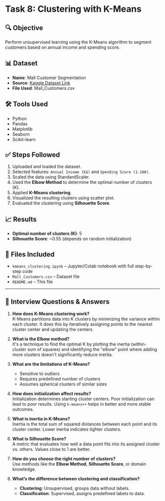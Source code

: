 # Task 8: Clustering with K-Means

## 🔍 Objective
Perform unsupervised learning using the K-Means algorithm to segment customers based on annual income and spending score.

## 📊 Dataset
- **Name**: Mall Customer Segmentation
- **Source**: [Kaggle Dataset Link](https://www.kaggle.com/datasets/vjchoudhary7/customer-segmentation-tutorial-in-python)
- **File Used**: Mall_Customers.csv

## 🛠️ Tools Used
- Python
- Pandas
- Matplotlib
- Seaborn
- Scikit-learn

## ✅ Steps Followed
1. Uploaded and loaded the dataset.
2. Selected features: `Annual Income (k$)` and `Spending Score (1-100)`.
3. Scaled the data using StandardScaler.
4. Used the **Elbow Method** to determine the optimal number of clusters (K).
5. Applied **K-Means clustering**.
6. Visualized the resulting clusters using scatter plot.
7. Evaluated the clustering using **Silhouette Score**.

## 📈 Results
- **Optimal number of clusters (K)**: 5
- **Silhouette Score**: ~0.55 (depends on random initialization)

## 📂 Files Included
- `kmeans_clustering.ipynb` – Jupyter/Colab notebook with full step-by-step code
- `Mall_Customers.csv` – Dataset file
- `README.md` – This file

---

## 💬 Interview Questions & Answers

1. **How does K-Means clustering work?**  
   K-Means partitions data into K clusters by minimizing the variance within each cluster. It does this by iteratively assigning points to the nearest cluster center and updating the centers.

2. **What is the Elbow method?**  
   It's a technique to find the optimal K by plotting the inertia (within-cluster sum of squares) and identifying the "elbow" point where adding more clusters doesn't significantly reduce inertia.

3. **What are the limitations of K-Means?**  
   - Sensitive to outliers  
   - Requires predefined number of clusters  
   - Assumes spherical clusters of similar sizes

4. **How does initialization affect results?**  
   Initialization determines starting cluster centers. Poor initialization can lead to poor results. Using `k-means++` helps in better and more stable outcomes.

5. **What is inertia in K-Means?**  
   Inertia is the total sum of squared distances between each point and its cluster center. Lower inertia indicates tighter clusters.

6. **What is Silhouette Score?**  
   A metric that evaluates how well a data point fits into its assigned cluster vs. others. Values close to 1 are better.

7. **How do you choose the right number of clusters?**  
   Use methods like the **Elbow Method**, **Silhouette Score**, or domain knowledge.

8. **What’s the difference between clustering and classification?**  
   - **Clustering**: Unsupervised, groups data without labels.  
   - **Classification**: Supervised, assigns predefined labels to data.
